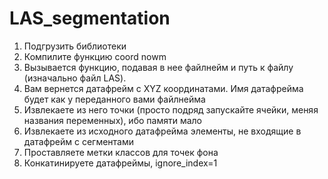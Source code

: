 # LAS_segmentation
1. Подгрузить библиотеки
2. Компилите функцию coord nowm
3. Вызывается функцию, подавая в нее файлнейм и путь к файлу (изначально файл LAS).
4. Вам вернется датафрейм с XYZ координатами. Имя датафрейма будет как у переданного вами файлнейма
5. Извлекаете из него точки (просто подряд запускайте ячейки, меняя названия переменных), ибо памяти мало
6. Извлекаете из исходного датафрейма элементы, не входящие в датафрейм с сегментами
7. Проставляете метки классов для точек фона
8. Конкатинируете датафреймы, ignore_index=1
